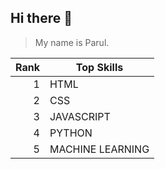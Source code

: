 ## Hi there 👋

> My name is Parul.

| Rank |    Top Skills    |
|-----:|------------------|
|     1|       HTML       |
|     2|       CSS        |
|     3|    JAVASCRIPT    |
|     4|      PYTHON      |
|     5| MACHINE LEARNING |


<!--
**ParulYadav01/ParulYadav01** is a ✨ _special_ ✨ repository because its `README.md` (this file) appears on your GitHub profile.

Here are some ideas to get you started:

- 🔭 I’m currently working on ...
- 🌱 I’m currently learning ...
- 👯 I’m looking to collaborate on ...
- 🤔 I’m looking for help with ...
- 💬 Ask me about ...
- 📫 How to reach me: ...
- 😄 Pronouns: ...
- ⚡ Fun fact: ...
-->

